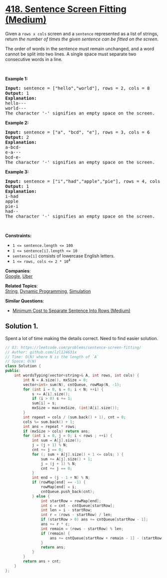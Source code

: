 # [418. Sentence Screen Fitting (Medium)](https://leetcode.com/problems/sentence-screen-fitting/)

<p>Given a&nbsp;<code>rows x cols</code> screen and a <code>sentence</code> represented as a list of strings, return <em>the number of&nbsp;times the given sentence can be fitted on the screen</em>.</p>

<p>The order of words in the sentence must remain unchanged, and a word cannot be split into two lines. A single space must separate two consecutive words in a line.</p>

<p>&nbsp;</p>
<p><strong>Example 1:</strong></p>

<pre><strong>Input:</strong> sentence = ["hello","world"], rows = 2, cols = 8
<strong>Output:</strong> 1
<strong>Explanation:</strong>
hello---
world---
The character '-' signifies an empty space on the screen.
</pre>

<p><strong>Example 2:</strong></p>

<pre><strong>Input:</strong> sentence = ["a", "bcd", "e"], rows = 3, cols = 6
<strong>Output:</strong> 2
<strong>Explanation:</strong>
a-bcd- 
e-a---
bcd-e-
The character '-' signifies an empty space on the screen.
</pre>

<p><strong>Example 3:</strong></p>

<pre><strong>Input:</strong> sentence = ["i","had","apple","pie"], rows = 4, cols = 5
<strong>Output:</strong> 1
<strong>Explanation:</strong>
i-had
apple
pie-i
had--
The character '-' signifies an empty space on the screen.
</pre>

<p>&nbsp;</p>
<p><strong>Constraints:</strong></p>

<ul>
	<li><code>1 &lt;= sentence.length &lt;= 100</code></li>
	<li><code>1 &lt;= sentence[i].length &lt;= 10</code></li>
	<li><code>sentence[i]</code> consists of lowercase English letters.</li>
	<li><code>1 &lt;= rows, cols &lt;= 2 * 10<sup>4</sup></code></li>
</ul>


**Companies**:  
[Google](https://leetcode.com/company/google), [Uber](https://leetcode.com/company/uber)

**Related Topics**:  
[String](https://leetcode.com/tag/string/), [Dynamic Programming](https://leetcode.com/tag/dynamic-programming/), [Simulation](https://leetcode.com/tag/simulation/)

**Similar Questions**:
* [Minimum Cost to Separate Sentence Into Rows (Medium)](https://leetcode.com/problems/minimum-cost-to-separate-sentence-into-rows/)

## Solution 1.

Spent a lot of time making the details correct. Need to find easier solution.

```cpp
// OJ: https://leetcode.com/problems/sentence-screen-fitting/
// Author: github.com/lzl124631x
// Time: O(N) where N is the length of `A`
// Space: O(N)
class Solution {
public:
    int wordsTyping(vector<string>& A, int rows, int cols) {
        int N = A.size(), mxSize = 0;
        vector<int> sum(N), cntQueue, rowMap(N, -1);
        for (int i = 0, s = 0; i < N; ++i) {
            s += A[i].size();
            if (i > 0) s += 1;
            sum[i] = s;
            mxSize = max(mxSize, (int)A[i].size());
        }
        int repeat = cols / (sum.back() + 1), cnt = 0;
        cols %= sum.back() + 1;
        int ans = repeat * rows;
        if (mxSize > cols) return ans; 
        for (int i = 0, j = 0; i < rows ; ++i) {
            int sum = A[j].size();
            j = (j + 1) % N;
            cnt += j == 0;
            for (; sum + A[j].size() + 1 <= cols; ) {
                sum += A[j].size() + 1;
                j = (j + 1) % N;
                cnt += j == 0;
            }
            int end = (j - 1 + N) % N;
            if (rowMap[end] == -1) {
                rowMap[end] = i;
                cntQueue.push_back(cnt);
            } else {
                int startRow = rowMap[end];
                int c = cnt - cntQueue[startRow];
                int len = i - startRow;
                int r = (rows - startRow) / len;
                if (startRow > 0) ans += cntQueue[startRow - 1];
                ans += r * c;
                int remain = (rows - startRow) % len;
                if (remain) {
                    ans += cntQueue[startRow + remain - 1] - (startRow > 0 ? cntQueue[startRow - 1] : 0);
                }
                return ans;
            }
        }
        return ans + cnt;
    }
};
```